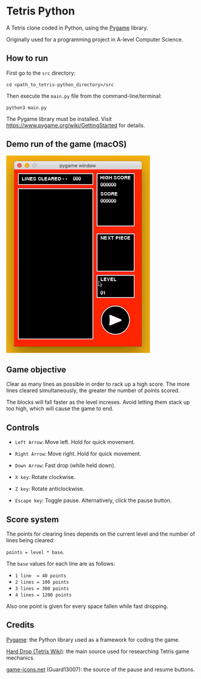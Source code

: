 # Tetris Python

A Tetris clone coded in Python, using the [Pygame](https://www.pygame.org/news) library.

Originally used for a programming project in A-level Computer Science.

## How to run
First go to the `src` directory:

    cd <path_to_tetris-python_directory>/src
    
Then execute the `main.py` file from the command-line/terminal:

    python3 main.py
    
The Pygame library must be installed. Visit https://www.pygame.org/wiki/GettingStarted for details.
    
## Demo run of the game (macOS)
![Demo](_demos/demo1.gif)

## Game objective
Clear as many lines as possible in order to rack up a high score. The more lines cleared simultaneously, the greater the number of points scored.

The blocks will fall faster as the level increses. Avoid letting them stack up too high, which will cause the game to end.

## Controls

* `Left Arrow`: Move left. Hold for quick movement.

* `Right Arrow`: Move right. Hold for quick movement.

* `Down Arrow`: Fast drop (while held down).

* `X key`: Rotate clockwise.

* `Z key`: Rotate anticlockwise.

* `Escape key`: Toggle pause. Alternatively, click the pause button.

## Score system
The points for clearing lines depends on the current level and the number of lines being cleared:

`points = level * base`.

The `base` values for each line are as follows:
* `1 line  = 40 points`
* `2 lines = 100 points` 
* `3 lines = 300 points`
* `4 lines = 1200 points`

Also one point is given for every space fallen while fast dropping. 

## Credits

[Pygame](https://www.pygame.org/news): the Python library used as a framework for coding the game.

[Hard Drop (Tetris Wiki)](https://harddrop.com/wiki/Tetris_Wiki): the main source used for researching Tetris game mechanics.

[game-icons.net](https://game-icons.net/) (Guard13007): the source of the pause and resume buttons.
